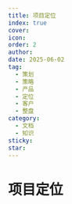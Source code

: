 ```yaml
---
title: 项目定位
index: true
cover: 
icon: 
order: 2
author: 
date: 2025-06-02
tag:
  - 策划
  - 策略
  - 产品
  - 定位
  - 客户
  - 整盘
category:
  - 文档
  - 知识
sticky: 
star: 
---
```


# 项目定位
